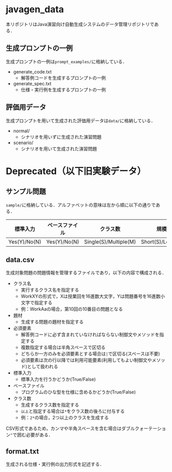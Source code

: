 # javagen_data
本リポジトリはJava演習向け自動生成システムのデータ管理リポジトリである．

## 生成プロンプトの一例

生成プロンプトの一例は`prompt_examples/`に格納している．

- generate_code.txt
  - 解答例コードを生成するプロンプトの一例
- generate_spec.txt
  - 仕様・実行例を生成するプロンプトの一例

## 評価用データ

生成プロンプトを用いて生成された評価用データは`data/`に格納している．

- normal/
  - シナリオを用いずに生成された演習問題
- scenario/
  - シナリオを用いて生成された演習問題


# Deprecated（以下旧実験データ）

## サンプル問題

`sample/`に格納している．アルファベットの意味は左から順に以下の通りである．

| 標準入力 | ベースファイル | クラス数 | 規模 | 抽象度 |
|-|-|-|-|-|
| Yes(Y)/No(N) | Yes(Y)/No(N) | Single(S)/Multiple(M) | Short(S)/Long(L) | Low(L)/High(H) |

## data.csv

生成対象問題の問題情報を管理するファイルであり，以下の内容で構成される．

- クラス名
  - 実行するクラス名を指定する
  - WorkXYの形式で，Xは授業回を16進数大文字，Yは問題番号を16進数小文字で指定する
  - 例：WorkAaの場合，第10回の10番目の問題となる
- 題材
  - 生成する問題の題材を指定する
- 必須要素
  - 解答例コードに必ず含まれていなければならない制御文やメソッドを指定する
  - 複数指定する場合は半角スペースで区切る
  - どちらか一方のみを必須要素とする場合は`|`で区切る(スペースは不要)
  - 必須要素は次の行以降では利用可能要素(利用してもよい制御文やメソッド)として扱われる
- 標準入力
  - 標準入力を行うかどうか(True/False)
- ベースファイル
  - プログラムのひな型を仕様に含めるかどうか(True/False)
- クラス数
  - 生成するクラス数を指定する
  - `以上`と指定する場合は`*`をクラス数の後ろに付与する
  - 例：`2*`の場合，2つ以上のクラスを生成する

CSV形式であるため，カンマや半角スペースを含む場合はダブルクォーテーション`"`で囲む必要がある．

## format.txt

生成される仕様・実行例の出力形式を記述する．
